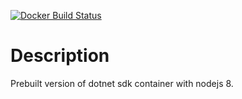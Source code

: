[![Docker Build Status](https://img.shields.io/docker/build/ptcos/docker-dotnet-node-sdk.svg)](https://hub.docker.com/r/ptcos/docker-dotnet-node-sdk/)

# Description

Prebuilt version of dotnet sdk container with nodejs 8.
